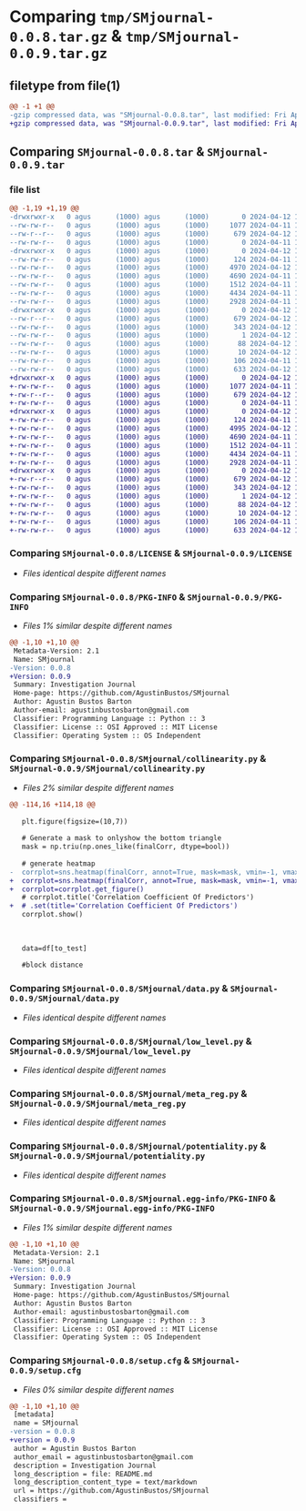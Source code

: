 # Comparing `tmp/SMjournal-0.0.8.tar.gz` & `tmp/SMjournal-0.0.9.tar.gz`

## filetype from file(1)

```diff
@@ -1 +1 @@
-gzip compressed data, was "SMjournal-0.0.8.tar", last modified: Fri Apr 12 15:35:26 2024, max compression
+gzip compressed data, was "SMjournal-0.0.9.tar", last modified: Fri Apr 12 15:40:18 2024, max compression
```

## Comparing `SMjournal-0.0.8.tar` & `SMjournal-0.0.9.tar`

### file list

```diff
@@ -1,19 +1,19 @@
-drwxrwxr-x   0 agus      (1000) agus      (1000)        0 2024-04-12 15:35:26.762371 SMjournal-0.0.8/
--rw-rw-r--   0 agus      (1000) agus      (1000)     1077 2024-04-11 13:57:24.000000 SMjournal-0.0.8/LICENSE
--rw-r--r--   0 agus      (1000) agus      (1000)      679 2024-04-12 15:35:26.762371 SMjournal-0.0.8/PKG-INFO
--rw-rw-r--   0 agus      (1000) agus      (1000)        0 2024-04-11 13:57:24.000000 SMjournal-0.0.8/README.md
-drwxrwxr-x   0 agus      (1000) agus      (1000)        0 2024-04-12 15:35:26.758371 SMjournal-0.0.8/SMjournal/
--rw-rw-r--   0 agus      (1000) agus      (1000)      124 2024-04-11 13:57:24.000000 SMjournal-0.0.8/SMjournal/__init__.py
--rw-rw-r--   0 agus      (1000) agus      (1000)     4970 2024-04-12 15:34:47.000000 SMjournal-0.0.8/SMjournal/collinearity.py
--rw-rw-r--   0 agus      (1000) agus      (1000)     4690 2024-04-11 13:57:24.000000 SMjournal-0.0.8/SMjournal/data.py
--rw-rw-r--   0 agus      (1000) agus      (1000)     1512 2024-04-11 13:57:24.000000 SMjournal-0.0.8/SMjournal/low_level.py
--rw-rw-r--   0 agus      (1000) agus      (1000)     4434 2024-04-11 13:57:24.000000 SMjournal-0.0.8/SMjournal/meta_reg.py
--rw-rw-r--   0 agus      (1000) agus      (1000)     2928 2024-04-11 13:57:24.000000 SMjournal-0.0.8/SMjournal/potentiality.py
-drwxrwxr-x   0 agus      (1000) agus      (1000)        0 2024-04-12 15:35:26.758371 SMjournal-0.0.8/SMjournal.egg-info/
--rw-r--r--   0 agus      (1000) agus      (1000)      679 2024-04-12 15:35:26.000000 SMjournal-0.0.8/SMjournal.egg-info/PKG-INFO
--rw-rw-r--   0 agus      (1000) agus      (1000)      343 2024-04-12 15:35:26.000000 SMjournal-0.0.8/SMjournal.egg-info/SOURCES.txt
--rw-rw-r--   0 agus      (1000) agus      (1000)        1 2024-04-12 15:35:26.000000 SMjournal-0.0.8/SMjournal.egg-info/dependency_links.txt
--rw-rw-r--   0 agus      (1000) agus      (1000)       88 2024-04-12 15:35:26.000000 SMjournal-0.0.8/SMjournal.egg-info/requires.txt
--rw-rw-r--   0 agus      (1000) agus      (1000)       10 2024-04-12 15:35:26.000000 SMjournal-0.0.8/SMjournal.egg-info/top_level.txt
--rw-rw-r--   0 agus      (1000) agus      (1000)      106 2024-04-11 13:57:24.000000 SMjournal-0.0.8/pyproject.toml
--rw-rw-r--   0 agus      (1000) agus      (1000)      633 2024-04-12 15:35:26.762371 SMjournal-0.0.8/setup.cfg
+drwxrwxr-x   0 agus      (1000) agus      (1000)        0 2024-04-12 15:40:18.976669 SMjournal-0.0.9/
+-rw-rw-r--   0 agus      (1000) agus      (1000)     1077 2024-04-11 13:57:24.000000 SMjournal-0.0.9/LICENSE
+-rw-r--r--   0 agus      (1000) agus      (1000)      679 2024-04-12 15:40:18.976669 SMjournal-0.0.9/PKG-INFO
+-rw-rw-r--   0 agus      (1000) agus      (1000)        0 2024-04-11 13:57:24.000000 SMjournal-0.0.9/README.md
+drwxrwxr-x   0 agus      (1000) agus      (1000)        0 2024-04-12 15:40:18.976669 SMjournal-0.0.9/SMjournal/
+-rw-rw-r--   0 agus      (1000) agus      (1000)      124 2024-04-11 13:57:24.000000 SMjournal-0.0.9/SMjournal/__init__.py
+-rw-rw-r--   0 agus      (1000) agus      (1000)     4995 2024-04-12 15:39:38.000000 SMjournal-0.0.9/SMjournal/collinearity.py
+-rw-rw-r--   0 agus      (1000) agus      (1000)     4690 2024-04-11 13:57:24.000000 SMjournal-0.0.9/SMjournal/data.py
+-rw-rw-r--   0 agus      (1000) agus      (1000)     1512 2024-04-11 13:57:24.000000 SMjournal-0.0.9/SMjournal/low_level.py
+-rw-rw-r--   0 agus      (1000) agus      (1000)     4434 2024-04-11 13:57:24.000000 SMjournal-0.0.9/SMjournal/meta_reg.py
+-rw-rw-r--   0 agus      (1000) agus      (1000)     2928 2024-04-11 13:57:24.000000 SMjournal-0.0.9/SMjournal/potentiality.py
+drwxrwxr-x   0 agus      (1000) agus      (1000)        0 2024-04-12 15:40:18.976669 SMjournal-0.0.9/SMjournal.egg-info/
+-rw-r--r--   0 agus      (1000) agus      (1000)      679 2024-04-12 15:40:18.000000 SMjournal-0.0.9/SMjournal.egg-info/PKG-INFO
+-rw-rw-r--   0 agus      (1000) agus      (1000)      343 2024-04-12 15:40:18.000000 SMjournal-0.0.9/SMjournal.egg-info/SOURCES.txt
+-rw-rw-r--   0 agus      (1000) agus      (1000)        1 2024-04-12 15:40:18.000000 SMjournal-0.0.9/SMjournal.egg-info/dependency_links.txt
+-rw-rw-r--   0 agus      (1000) agus      (1000)       88 2024-04-12 15:40:18.000000 SMjournal-0.0.9/SMjournal.egg-info/requires.txt
+-rw-rw-r--   0 agus      (1000) agus      (1000)       10 2024-04-12 15:40:18.000000 SMjournal-0.0.9/SMjournal.egg-info/top_level.txt
+-rw-rw-r--   0 agus      (1000) agus      (1000)      106 2024-04-11 13:57:24.000000 SMjournal-0.0.9/pyproject.toml
+-rw-rw-r--   0 agus      (1000) agus      (1000)      633 2024-04-12 15:40:18.980669 SMjournal-0.0.9/setup.cfg
```

### Comparing `SMjournal-0.0.8/LICENSE` & `SMjournal-0.0.9/LICENSE`

 * *Files identical despite different names*

### Comparing `SMjournal-0.0.8/PKG-INFO` & `SMjournal-0.0.9/PKG-INFO`

 * *Files 1% similar despite different names*

```diff
@@ -1,10 +1,10 @@
 Metadata-Version: 2.1
 Name: SMjournal
-Version: 0.0.8
+Version: 0.0.9
 Summary: Investigation Journal
 Home-page: https://github.com/AgustinBustos/SMjournal
 Author: Agustin Bustos Barton
 Author-email: agustinbustosbarton@gmail.com
 Classifier: Programming Language :: Python :: 3
 Classifier: License :: OSI Approved :: MIT License
 Classifier: Operating System :: OS Independent
```

### Comparing `SMjournal-0.0.8/SMjournal/collinearity.py` & `SMjournal-0.0.9/SMjournal/collinearity.py`

 * *Files 2% similar despite different names*

```diff
@@ -114,16 +114,18 @@
 
   plt.figure(figsize=(10,7))
 
   # Generate a mask to onlyshow the bottom triangle
   mask = np.triu(np.ones_like(finalCorr, dtype=bool))
 
   # generate heatmap
-  corrplot=sns.heatmap(finalCorr, annot=True, mask=mask, vmin=-1, vmax=1,cmap="rocket_r").set(title='Correlation Coefficient Of Predictors').get_figure()
+  corrplot=sns.heatmap(finalCorr, annot=True, mask=mask, vmin=-1, vmax=1,cmap="rocket_r")
+  corrplot=corrplot.get_figure()
   # corrplot.title('Correlation Coefficient Of Predictors')
+  # .set(title='Correlation Coefficient Of Predictors')
   corrplot.show()
 
 
   
   data=df[to_test]
 
   #block distance
```

### Comparing `SMjournal-0.0.8/SMjournal/data.py` & `SMjournal-0.0.9/SMjournal/data.py`

 * *Files identical despite different names*

### Comparing `SMjournal-0.0.8/SMjournal/low_level.py` & `SMjournal-0.0.9/SMjournal/low_level.py`

 * *Files identical despite different names*

### Comparing `SMjournal-0.0.8/SMjournal/meta_reg.py` & `SMjournal-0.0.9/SMjournal/meta_reg.py`

 * *Files identical despite different names*

### Comparing `SMjournal-0.0.8/SMjournal/potentiality.py` & `SMjournal-0.0.9/SMjournal/potentiality.py`

 * *Files identical despite different names*

### Comparing `SMjournal-0.0.8/SMjournal.egg-info/PKG-INFO` & `SMjournal-0.0.9/SMjournal.egg-info/PKG-INFO`

 * *Files 1% similar despite different names*

```diff
@@ -1,10 +1,10 @@
 Metadata-Version: 2.1
 Name: SMjournal
-Version: 0.0.8
+Version: 0.0.9
 Summary: Investigation Journal
 Home-page: https://github.com/AgustinBustos/SMjournal
 Author: Agustin Bustos Barton
 Author-email: agustinbustosbarton@gmail.com
 Classifier: Programming Language :: Python :: 3
 Classifier: License :: OSI Approved :: MIT License
 Classifier: Operating System :: OS Independent
```

### Comparing `SMjournal-0.0.8/setup.cfg` & `SMjournal-0.0.9/setup.cfg`

 * *Files 0% similar despite different names*

```diff
@@ -1,10 +1,10 @@
 [metadata]
 name = SMjournal
-version = 0.0.8
+version = 0.0.9
 author = Agustin Bustos Barton
 author_email = agustinbustosbarton@gmail.com
 description = Investigation Journal
 long_description = file: README.md
 long_description_content_type = text/markdown
 url = https://github.com/AgustinBustos/SMjournal
 classifiers =
```

